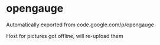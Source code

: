 # opengauge
Automatically exported from code.google.com/p/opengauge

Host for pictures got offline, will re-upload them
